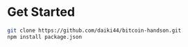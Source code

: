 # Get Started

```bash
git clone https://github.com/daiki44/bitcoin-handson.git
npm install package.json
````
